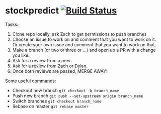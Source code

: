# stockpredict [![Build Status](https://travis-ci.org/thedataincubator/stockpredict.svg?branch=master)](https://travis-ci.org/thedataincubator/stockpredict)

Tasks:
1. Clone repo locally, ask Zach to get permissions to push branches
2. Choose an issue to work on and comment that you want to work on it.  Or create your own issue and comment that you want to work on that.
3. Make a branch (or two or three or ...) and open up a PR with a change you like.
4. Ask for a review from a peer.
5. Ask for a review from Zach or Dylan.
6. Once both reviews are passed, MERGE AWAY!

Some useful commands:
- Checkout new branch `git checkout -b branch_name`
- Push new branch `git push --set-upstream origin branch_name`
- Switch branches `git checkout branch_name`
- Rebase on master `git rebase master`
